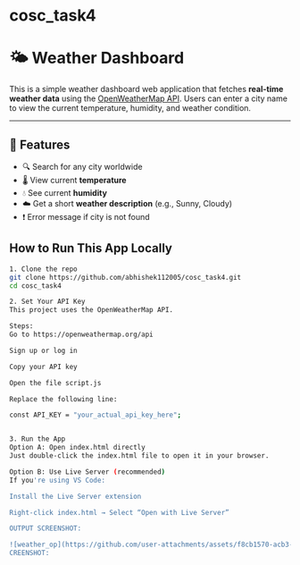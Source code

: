 # cosc_task4

# 🌤️ Weather Dashboard

This is a simple weather dashboard web application that fetches **real-time weather data** using the [OpenWeatherMap API](https://openweathermap.org/api). Users can enter a city name to view the current temperature, humidity, and weather condition.

---

## 🚀 Features

- 🔍 Search for any city worldwide
- 🌡️ View current **temperature**
- 💧 See current **humidity**
- ☁️ Get a short **weather description** (e.g., Sunny, Cloudy)
- ❗ Error message if city is not found

## How to Run This App Locally




```bash
1. Clone the repo
git clone https://github.com/abhishek112005/cosc_task4.git
cd cosc_task4

2. Set Your API Key
This project uses the OpenWeatherMap API.

Steps:
Go to https://openweathermap.org/api

Sign up or log in

Copy your API key

Open the file script.js

Replace the following line:

const API_KEY = "your_actual_api_key_here";


3. Run the App
Option A: Open index.html directly
Just double-click the index.html file to open it in your browser.

Option B: Use Live Server (recommended)
If you're using VS Code:

Install the Live Server extension

Right-click index.html → Select “Open with Live Server”

OUTPUT SCREENSHOT:

![weather_op](https://github.com/user-attachments/assets/f8cb1570-acb3-426f-adaf-8b7fcd79fac8)
CREENSHOT:



